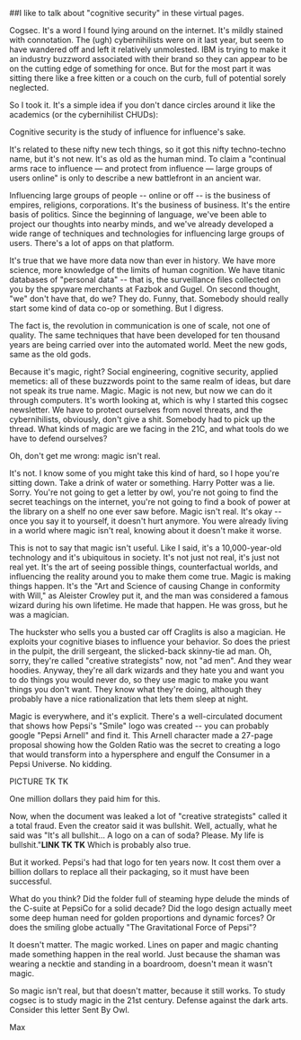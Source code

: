 ##I like to talk about "cognitive security" in these virtual pages. 

Cogsec. It's a word I found lying around on the internet. It's mildly stained with connotation. The (ugh) cybernihilists were on it last year, but seem to have wandered off and left it relatively unmolested. IBM is trying to make it an industry buzzword associated with their brand so they can appear to be on the cutting edge of something for once. But for the most part it was sitting there like a free kitten or a couch on the curb, full of potential sorely neglected.

So I took it. It's a simple idea if you don't dance circles around it like the academics (or the cybernihilist CHUDs):

Cognitive security is the study of influence for influence's sake. 

It's related to these nifty new tech things, so it got this nifty techno-techno name, but it's not new. It's as old as the human mind. To claim a "continual arms race to influence — and protect from influence — large groups of users online" is only to describe a new battlefront in an ancient war. 

Influencing large groups of people -- online or off -- is the business of empires, religions, corporations. It's the business of business. It's the entire basis of politics. Since the beginning of language, we've been able to project our thoughts into nearby minds, and we've already developed a wide range of techniques and technologies for influencing large groups of users. There's a lot of apps on that platform.

It's true that we have more data now than ever in history. We have more science, more knowledge of the limits of human cognition. We have titanic databases of "personal data" -- that is, the surveillance files collected on you by the spyware merchants at Fazbok and Gugel. On second thought, "we" don't have that, do we? They do. Funny, that. Somebody should really start some kind of data co-op or something. But I digress.

The fact is, the revolution in communication is one of scale, not one of quality. The same techniques that have been developed for ten thousand years are being carried over into the automated world. Meet the new gods, same as the old gods.

Because it's magic, right? Social engineering, cognitive security, applied memetics: all of these buzzwords point to the same realm of ideas, but dare not speak its true name. Magic. Magic is not new, but now we can do it through computers. It's worth looking at, which is why I started this cogsec newsletter. We have to protect ourselves from novel threats, and the cybernihilists, obviously, don't give a shit. Somebody had to pick up the thread. What kinds of magic are we facing in the 21C, and what tools do we have to defend ourselves? 

Oh, don't get me wrong: magic isn't real.

It's not. I know some of you might take this kind of hard, so I hope you're sitting down. Take a drink of water or something. Harry Potter was a lie. Sorry. You're not going to get a letter by owl, you're not going to find the secret teachings on the internet, you're not going to find a book of power at the library on a shelf no one ever saw before. Magic isn't real. It's okay -- once you say it to yourself, it doesn't hurt anymore. You were already living in a world where magic isn't real, knowing about it doesn't make it worse.

This is not to say that magic isn't useful. Like I said, it's a 10,000-year-old technology and it's ubiquitous in society. It's not just not real, it's just not real yet. It's the art of seeing possible things, counterfactual worlds, and influencing the reality around you to make them come true. Magic is making things happen. It's the "Art and Science of causing Change in conformity with Will," as Aleister Crowley put it, and the man was considered a famous wizard during his own lifetime. He made that happen. He was gross, but he was a magician.

The huckster who sells you a busted car off Craglits is also a magician. He exploits your cognitive biases to influence your behavior. So does the priest in the pulpit, the drill sergeant, the slicked-back skinny-tie ad man. Oh, sorry, they're called "creative strategists" now, not "ad men". And they wear hoodies. Anyway, they're all dark wizards and they hate you and want you to do things you would never do, so they use magic to make you want things you don't want. They know what they're doing, although they probably have a nice rationalization that lets them sleep at night. 

Magic is everywhere, and it's explicit. There's a well-circulated document that shows how Pepsi's "Smile" logo was created -- you can probably google "Pepsi Arnell" and find it. This Arnell character made a 27-page proposal showing how the Golden Ratio was the secret to creating a logo that would transform into a hypersphere and engulf the Consumer in a Pepsi Universe. No kidding. 

PICTURE TK TK

One million dollars they paid him for this.

Now, when the document was leaked a lot of "creative strategists" called it a total fraud. Even the creator said it was bullshit. Well, actually, what he said was "It's all bullshit... A logo on a can of soda? Please. My life is bullshit."**LINK TK TK** Which is probably also true.

But it worked. Pepsi's had that logo for ten years now. It cost them over a billion dollars to replace all their packaging, so it must have been successful.

What do you think? Did the folder full of steaming hype delude the minds of the C-suite at PepsiCo for a solid decade? Did the logo design actually meet some deep human need for golden proportions and dynamic forces? Or does the smiling globe actually "The Gravitational Force of Pepsi"? 

It doesn't matter. The magic worked. Lines on paper and magic chanting made something happen in the real world. Just because the shaman was wearing a necktie and standing in a boardroom, doesn't mean it wasn't magic.

So magic isn't real, but that doesn't matter, because it still works. To study cogsec is to study magic in the 21st century. Defense against the dark arts. Consider this letter Sent By Owl.

Max


